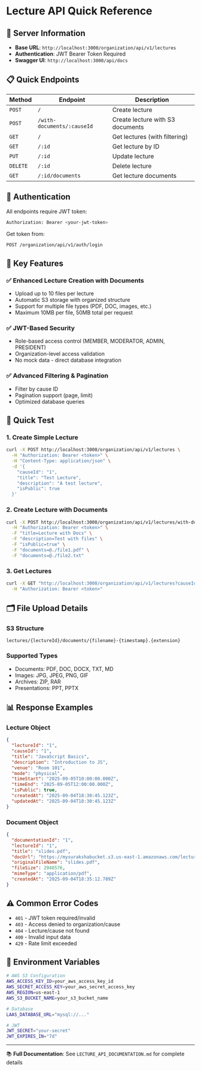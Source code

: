 # Lecture API Quick Reference

## 🚀 Server Information
- **Base URL**: `http://localhost:3000/organization/api/v1/lectures`
- **Authentication**: JWT Bearer Token Required
- **Swagger UI**: `http://localhost:3000/api/docs`

## 📋 Quick Endpoints

| Method | Endpoint | Description |
|--------|----------|-------------|
| `POST` | `/` | Create lecture |
| `POST` | `/with-documents/:causeId` | Create lecture with S3 documents |
| `GET` | `/` | Get lectures (with filtering) |
| `GET` | `/:id` | Get lecture by ID |
| `PUT` | `/:id` | Update lecture |
| `DELETE` | `/:id` | Delete lecture |
| `GET` | `/:id/documents` | Get lecture documents |

## 🔐 Authentication

All endpoints require JWT token:
```bash
Authorization: Bearer <your-jwt-token>
```

Get token from:
```bash
POST /organization/api/v1/auth/login
```

## 📄 Key Features

### ✅ Enhanced Lecture Creation with Documents
- Upload up to 10 files per lecture
- Automatic S3 storage with organized structure
- Support for multiple file types (PDF, DOC, images, etc.)
- Maximum 10MB per file, 50MB total per request

### ✅ JWT-Based Security
- Role-based access control (MEMBER, MODERATOR, ADMIN, PRESIDENT)
- Organization-level access validation
- No mock data - direct database integration

### ✅ Advanced Filtering & Pagination
- Filter by cause ID
- Pagination support (page, limit)
- Optimized database queries

## 🧪 Quick Test

### 1. Create Simple Lecture
```bash
curl -X POST http://localhost:3000/organization/api/v1/lectures \
  -H "Authorization: Bearer <token>" \
  -H "Content-Type: application/json" \
  -d '{
    "causeId": "1",
    "title": "Test Lecture",
    "description": "A test lecture",
    "isPublic": true
  }'
```

### 2. Create Lecture with Documents
```bash
curl -X POST http://localhost:3000/organization/api/v1/lectures/with-documents/1 \
  -H "Authorization: Bearer <token>" \
  -F "title=Lecture with Docs" \
  -F "description=Test with files" \
  -F "isPublic=true" \
  -F "documents=@./file1.pdf" \
  -F "documents=@./file2.txt"
```

### 3. Get Lectures
```bash
curl -X GET "http://localhost:3000/organization/api/v1/lectures?causeId=1&page=1&limit=5" \
  -H "Authorization: Bearer <token>"
```

## 🗂️ File Upload Details

### S3 Structure
```
lectures/{lectureId}/documents/{filename}-{timestamp}.{extension}
```

### Supported Types
- Documents: PDF, DOC, DOCX, TXT, MD
- Images: JPG, JPEG, PNG, GIF  
- Archives: ZIP, RAR
- Presentations: PPT, PPTX

## 📊 Response Examples

### Lecture Object
```json
{
  "lectureId": "1",
  "causeId": "1", 
  "title": "JavaScript Basics",
  "description": "Introduction to JS",
  "venue": "Room 101",
  "mode": "physical",
  "timeStart": "2025-09-05T10:00:00.000Z",
  "timeEnd": "2025-09-05T12:00:00.000Z",
  "isPublic": true,
  "createdAt": "2025-09-04T18:30:45.123Z",
  "updatedAt": "2025-09-04T18:30:45.123Z"
}
```

### Document Object
```json
{
  "documentationId": "1",
  "lectureId": "1",
  "title": "slides.pdf",
  "docUrl": "https://mysurakshabucket.s3.us-east-1.amazonaws.com/lectures/1/documents/slides-123456789.pdf",
  "originalFileName": "slides.pdf",
  "fileSize": 2048576,
  "mimeType": "application/pdf",
  "createdAt": "2025-09-04T18:35:12.789Z"
}
```

## ⚠️ Common Error Codes

- `401` - JWT token required/invalid
- `403` - Access denied to organization/cause  
- `404` - Lecture/cause not found
- `400` - Invalid input data
- `429` - Rate limit exceeded

## 🔧 Environment Variables

```bash
# AWS S3 Configuration
AWS_ACCESS_KEY_ID=your_aws_access_key_id
AWS_SECRET_ACCESS_KEY=your_aws_secret_access_key
AWS_REGION=us-east-1
AWS_S3_BUCKET_NAME=your_s3_bucket_name

# Database
LAAS_DATABASE_URL="mysql://..."

# JWT
JWT_SECRET="your-secret"
JWT_EXPIRES_IN="7d"
```

---

📚 **Full Documentation**: See `LECTURE_API_DOCUMENTATION.md` for complete details
